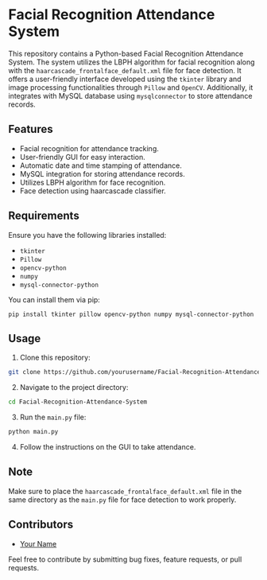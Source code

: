 # Facial Recognition Attendance System

This repository contains a Python-based Facial Recognition Attendance System. The system utilizes the LBPH algorithm for facial recognition along with the `haarcascade_frontalface_default.xml` file for face detection. It offers a user-friendly interface developed using the `tkinter` library and image processing functionalities through `Pillow` and `OpenCV`. Additionally, it integrates with MySQL database using `mysqlconnector` to store attendance records.

## Features

- Facial recognition for attendance tracking.
- User-friendly GUI for easy interaction.
- Automatic date and time stamping of attendance.
- MySQL integration for storing attendance records.
- Utilizes LBPH algorithm for face recognition.
- Face detection using haarcascade classifier.

## Requirements

Ensure you have the following libraries installed:

- `tkinter`
- `Pillow`
- `opencv-python`
- `numpy`
- `mysql-connector-python`

You can install them via pip:

```
pip install tkinter pillow opencv-python numpy mysql-connector-python
```

## Usage

1. Clone this repository:

```bash
git clone https://github.com/yourusername/Facial-Recognition-Attendance-System.git
```

2. Navigate to the project directory:

```bash
cd Facial-Recognition-Attendance-System
```

3. Run the `main.py` file:

```bash
python main.py
```

4. Follow the instructions on the GUI to take attendance.

## Note

Make sure to place the `haarcascade_frontalface_default.xml` file in the same directory as the `main.py` file for face detection to work properly.

## Contributors

- [Your Name](https://github.com/yourusername)

Feel free to contribute by submitting bug fixes, feature requests, or pull requests.
